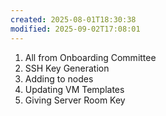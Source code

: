 ```yaml
---
created: 2025-08-01T18:30:38
modified: 2025-09-02T17:08:01
---
```


1. All from Onboarding Committee
2. SSH Key Generation
3. Adding to nodes
4. Updating VM Templates
5. Giving Server Room Key
